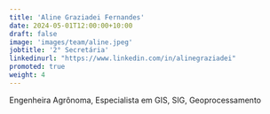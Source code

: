 ```yaml
---
title: 'Aline Graziadei Fernandes'
date: 2024-05-01T12:00:00+10:00
draft: false
image: 'images/team/aline.jpeg'
jobtitle: '2° Secretária'
linkedinurl: "https://www.linkedin.com/in/alinegraziadei"
promoted: true
weight: 4
---
```


Engenheira Agrônoma, Especialista em GIS, SIG, Geoprocessamento
